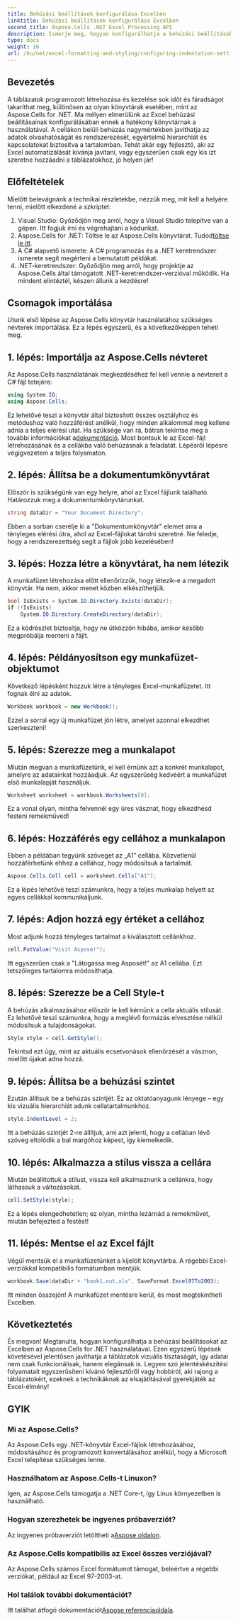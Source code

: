 ```yaml
---
title: Behúzási beállítások konfigurálása Excelben
linktitle: Behúzási beállítások konfigurálása Excelben
second_title: Aspose.Cells .NET Excel Processing API
description: Ismerje meg, hogyan konfigurálhatja a behúzási beállításokat az Excelben az Aspose.Cells for .NET segítségével. Lépésről lépésre útmutató az Excel-dokumentumok könnyed fejlesztéséhez.
type: docs
weight: 16
url: /hu/net/excel-formatting-and-styling/configuring-indentation-settings/
---
```

## Bevezetés
A táblázatok programozott létrehozása és kezelése sok időt és fáradságot takaríthat meg, különösen az olyan könyvtárak esetében, mint az Aspose.Cells for .NET. Ma mélyen elmerülünk az Excel behúzási beállításainak konfigurálásában ennek a hatékony könyvtárnak a használatával. A cellákon belüli behúzás nagymértékben javíthatja az adatok olvashatóságát és rendszerezését, egyértelmű hierarchiát és kapcsolatokat biztosítva a tartalomban. Tehát akár egy fejlesztő, aki az Excel automatizálását kívánja javítani, vagy egyszerűen csak egy kis ízt szeretne hozzáadni a táblázatokhoz, jó helyen jár!
## Előfeltételek
Mielőtt belevágnánk a technikai részletekbe, nézzük meg, mit kell a helyére tenni, mielőtt elkezdené a szkriptet:
1. Visual Studio: Győződjön meg arról, hogy a Visual Studio telepítve van a gépen. Itt fogjuk írni és végrehajtani a kódunkat.
2. Aspose.Cells for .NET: Töltse le az Aspose.Cells könyvtárat. Tudod[töltse le itt](https://releases.aspose.com/cells/net/).
3. A C# alapvető ismerete: A C# programozás és a .NET keretrendszer ismerete segít megérteni a bemutatott példákat.
4. .NET-keretrendszer: Győződjön meg arról, hogy projektje az Aspose.Cells által támogatott .NET-keretrendszer-verzióval működik.
Ha mindent elintéztél, készen állunk a kezdésre!
## Csomagok importálása
Utunk első lépése az Aspose.Cells könyvtár használatához szükséges névterek importálása. Ez a lépés egyszerű, és a következőképpen teheti meg.
## 1. lépés: Importálja az Aspose.Cells névteret
Az Aspose.Cells használatának megkezdéséhez fel kell vennie a névtereit a C# fájl tetejére:
```csharp
using System.IO;
using Aspose.Cells;
```
 Ez lehetővé teszi a könyvtár által biztosított összes osztályhoz és metódushoz való hozzáférést anélkül, hogy minden alkalommal meg kellene adnia a teljes elérési utat. Ha szüksége van rá, bátran tekintse meg a további információkat a[dokumentáció](https://reference.aspose.com/cells/net/).
Most bontsuk le az Excel-fájl létrehozásának és a cellákba való behúzásnak a feladatát. Lépésről lépésre végigvezetem a teljes folyamaton.
## 2. lépés: Állítsa be a dokumentumkönyvtárat
Először is szükségünk van egy helyre, ahol az Excel fájlunk található. Határozzuk meg a dokumentumkönyvtárunkat.
```csharp
string dataDir = "Your Document Directory";
```
Ebben a sorban cserélje ki a "Dokumentumkönyvtár" elemet arra a tényleges elérési útra, ahol az Excel-fájlokat tárolni szeretné. Ne feledje, hogy a rendszerezettség segít a fájlok jobb kezelésében!
## 3. lépés: Hozza létre a könyvtárat, ha nem létezik
A munkafüzet létrehozása előtt ellenőrizzük, hogy létezik-e a megadott könyvtár. Ha nem, akkor menet közben elkészíthetjük.
```csharp
bool IsExists = System.IO.Directory.Exists(dataDir);
if (!IsExists)
    System.IO.Directory.CreateDirectory(dataDir);
```
Ez a kódrészlet biztosítja, hogy ne ütközzön hibába, amikor később megpróbálja menteni a fájlt.
## 4. lépés: Példányosítson egy munkafüzet-objektumot
Következő lépésként hozzuk létre a tényleges Excel-munkafüzetet. Itt fognak élni az adatok.
```csharp
Workbook workbook = new Workbook();
```
Ezzel a sorral egy új munkafüzet jön létre, amelyet azonnal elkezdhet szerkeszteni!
## 5. lépés: Szerezze meg a munkalapot
Miután megvan a munkafüzetünk, el kell érnünk azt a konkrét munkalapot, amelyre az adatainkat hozzáadjuk. Az egyszerűség kedvéért a munkafüzet első munkalapját használjuk.
```csharp
Worksheet worksheet = workbook.Worksheets[0];
```
Ez a vonal olyan, mintha felvennél egy üres vásznat, hogy elkezdhesd festeni remekműved!
## 6. lépés: Hozzáférés egy cellához a munkalapon
Ebben a példában tegyünk szöveget az „A1” cellába. Közvetlenül hozzáférhetünk ehhez a cellához, hogy módosítsuk a tartalmát.
```csharp
Aspose.Cells.Cell cell = worksheet.Cells["A1"];
```
Ez a lépés lehetővé teszi számunkra, hogy a teljes munkalap helyett az egyes cellákkal kommunikáljunk.
## 7. lépés: Adjon hozzá egy értéket a cellához
Most adjunk hozzá tényleges tartalmat a kiválasztott cellánkhoz.
```csharp
cell.PutValue("Visit Aspose!");
```
Itt egyszerűen csak a "Látogassa meg Asposét!" az A1 cellába. Ezt tetszőleges tartalomra módosíthatja.
## 8. lépés: Szerezze be a Cell Style-t
A behúzás alkalmazásához először le kell kérnünk a cella aktuális stílusát. Ez lehetővé teszi számunkra, hogy a meglévő formázás elvesztése nélkül módosítsuk a tulajdonságokat.
```csharp
Style style = cell.GetStyle();
```
Tekintsd ezt úgy, mint az aktuális ecsetvonások ellenőrzését a vásznon, mielőtt újakat adna hozzá.
## 9. lépés: Állítsa be a behúzási szintet
Ezután állítsuk be a behúzás szintjét. Ez az oktatóanyagunk lényege – egy kis vizuális hierarchiát adunk cellatartalmunkhoz.
```csharp
style.IndentLevel = 2;
```
Itt a behúzás szintjét 2-re állítjuk, ami azt jelenti, hogy a cellában lévő szöveg eltolódik a bal margóhoz képest, így kiemelkedik.
## 10. lépés: Alkalmazza a stílus vissza a cellára
Miután beállítottuk a stílust, vissza kell alkalmaznunk a cellánkra, hogy láthassuk a változásokat.
```csharp
cell.SetStyle(style);
```
Ez a lépés elengedhetetlen; ez olyan, mintha lezárnád a remekművet, miután befejezted a festést!
## 11. lépés: Mentse el az Excel fájlt
Végül mentsük el a munkafüzetünket a kijelölt könyvtárba. A régebbi Excel-verziókkal kompatibilis formátumban mentjük.
```csharp
workbook.Save(dataDir + "book1.out.xls", SaveFormat.Excel97To2003);
```
Itt minden összejön! A munkafüzet mentésre kerül, és most megtekintheti Excelben.
## Következtetés
És megvan! Megtanulta, hogyan konfigurálhatja a behúzási beállításokat az Excelben az Aspose.Cells for .NET használatával. Ezen egyszerű lépések követésével jelentősen javíthatja a táblázatok vizuális tisztaságát, így adatai nem csak funkcionálisak, hanem elegánsak is. Legyen szó jelentéskészítési folyamatait egyszerűsíteni kívánó fejlesztőről vagy hobbiról, aki rajong a táblázatokért, ezeknek a technikáknak az elsajátításával gyerekjáték az Excel-élmény!
## GYIK
### Mi az Aspose.Cells?
Az Aspose.Cells egy .NET-könyvtár Excel-fájlok létrehozásához, módosításához és programozott konvertálásához anélkül, hogy a Microsoft Excel telepítése szükséges lenne.
### Használhatom az Aspose.Cells-t Linuxon?
Igen, az Aspose.Cells támogatja a .NET Core-t, így Linux környezetben is használható.
### Hogyan szerezhetek be ingyenes próbaverziót?
 Az ingyenes próbaverziót letöltheti a[Aspose oldalon](https://releases.aspose.com/).
### Az Aspose.Cells kompatibilis az Excel összes verziójával?
Az Aspose.Cells számos Excel formátumot támogat, beleértve a régebbi verziókat, például az Excel 97-2003-at.
### Hol találok további dokumentációt?
Itt találhat átfogó dokumentációt[Aspose referenciaoldala](https://reference.aspose.com/cells/net/).